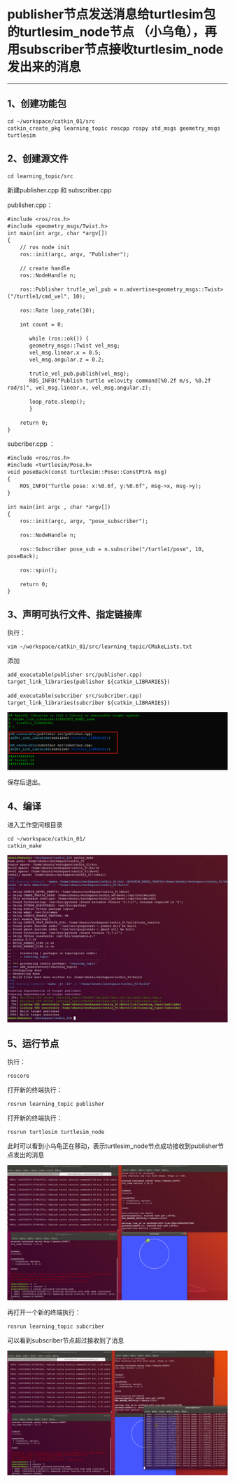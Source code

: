 # publisher节点发送消息给turtlesim包的turtlesim\_node节点 （小乌龟），再用subscriber节点接收turtlesim_node发出来的消息
---
## 1、创建功能包
	cd ~/workspace/catkin_01/src	
	catkin_create_pkg learning_topic roscpp rospy std_msgs geometry_msgs turtlesim

## 2、创建源文件
    cd learning_topic/src
 新建publisher.cpp 和 subscriber.cpp

publisher.cpp：

	#include <ros/ros.h>
	#include <geometry_msgs/Twist.h>	
	int main(int argc, char *argv[])
	{
		// ros node init
		ros::init(argc, argv, "Publisher");
		
		// create handle
		ros::NodeHandle n;
		
		ros::Publisher trutle_vel_pub = n.advertise<geometry_msgs::Twist>("/turtle1/cmd_vel", 10);
		
		ros::Rate loop_rate(10);
		
		int count = 0;
		
		   while (ros::ok()) {
		   geometry_msgs::Twist vel_msg;
		   vel_msg.linear.x = 0.5;
		   vel_msg.angular.z = 0.2;
		
		   trutle_vel_pub.publish(vel_msg);
		   ROS_INFO("Publish turtle velovity command[%0.2f m/s, %0.2f rad/s]", vel_msg.linear.x, vel_msg.angular.z);
		
		   loop_rate.sleep();
		   }
		
		return 0;
	}

subcriber.cpp ：

	#include <ros/ros.h>
	#include <turtlesim/Pose.h>	
	void poseBack(const turtlesim::Pose::ConstPtr& msg)
	{
	    ROS_INFO("Turtle pose: x:%0.6f, y:%0.6f", msg->x, msg->y);
	}
	
	int main(int argc , char *argv[])
	{
	    ros::init(argc, argv, "pose_subscriber");
	
	    ros::NodeHandle n;
	
	    ros::Subscriber pose_sub = n.subscribe("/turtle1/pose", 10, poseBack);
	
	    ros::spin();
	    
	    return 0;
	}

## 3、声明可执行文件、指定链接库

执行：

	vim ~/workspace/catkin_01/src/learning_topic/CMakeLists.txt

添加

	add_executable(publisher src/publisher.cpp)
	target_link_libraries(publisher ${catkin_LIBRARIES})
	
	add_executable(subcriber src/subcriber.cpp)
	target_link_libraries(subcriber ${catkin_LIBRARIES})

![](2/1.png)

保存后退出。

## 4、编译


进入工作空间根目录
	
	cd ~/workspace/catkin_01/
	catkin_make
![](2/2.png)

## 5、运行节点

执行：

	roscore	 

打开新的终端执行：
	
	rosrun learning_topic publisher

打开新的终端执行：
	
	rosrun turtlesim turtlesim_node

此时可以看到小乌龟正在移动，表示turtlesim_node节点成功接收到publisher节点发出的消息
	
![](2/3.png)

再打开一个新的终端执行：
	
	rosrun learning_topic subcriber

可以看到subscriber节点超过接收到了消息

![](2/4.png)

